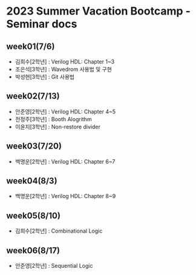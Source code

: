 # 2023 Summer Vacation Bootcamp - Seminar docs

## week01(7/6)
- 김희수[2학년] : Verilog HDL: Chapter 1~3
- 조은석[3학년] : Wavedrom 사용법 및 구현
- 박성현[3학년] : Git 사용법

## week02(7/13)
- 안준영[2학년] : Verilog HDL: Chapter 4~5
- 전정주[3학년] : Booth Alogrithm
- 이윤지[3학년] : Non-restore divider

## week03(7/20)
- 백명운[2학년] : Verilog HDL: Chapter 6~7

## week04(8/3)
- 백명운[2학년] : Verilog HDL: Chapter 8~9

## week05(8/10)
- 김희수[2학년] : Combinational Logic

## week06(8/17)
- 안준영[2학년] : Sequential Logic
